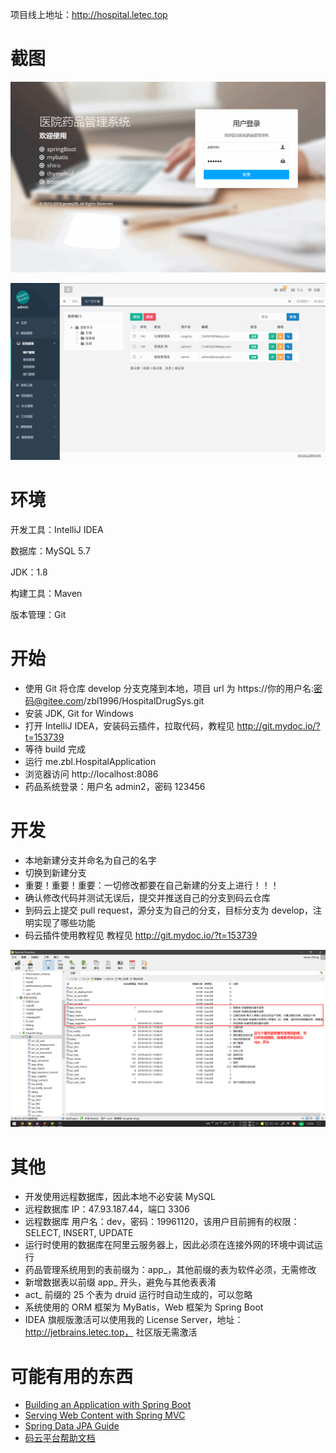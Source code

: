 项目线上地址：http://hospital.letec.top

# 截图

![用户登录](screenshot/login.png)

![后台主页](screenshot/user_man.png)

# 环境


开发工具：IntelliJ IDEA

数据库：MySQL 5.7

JDK：1.8

构建工具：Maven

版本管理：Git

# 开始

- 使用 Git 将仓库 develop 分支克隆到本地，项目 url 为 https://你的用户名:密码@gitee.com/zbl1996/HospitalDrugSys.git
- 安装 JDK, Git for Windows
- 打开 IntelliJ IDEA，安装码云插件，拉取代码，教程见 http://git.mydoc.io/?t=153739
- 等待 build 完成
- 运行 me.zbl.HospitalApplication
- 浏览器访问 http://localhost:8086
- 药品系统登录：用户名 admin2，密码 123456

# 开发

- 本地新建分支并命名为自己的名字
- 切换到新建分支
- 重要！重要！重要：一切修改都要在自己新建的分支上进行！！！
- 确认修改代码并测试无误后，提交并推送自己的分支到码云仓库
- 到码云上提交 pull request，源分支为自己的分支，目标分支为 develop，注明实现了哪些功能
- 码云插件使用教程见 教程见 http://git.mydoc.io/?t=153739

![数据库](screenshot/db.png)


# 其他

- 开发使用远程数据库，因此本地不必安装 MySQL
- 远程数据库 IP：47.93.187.44，端口 3306
- 远程数据库 用户名：dev，密码：19961120，该用户目前拥有的权限：SELECT, INSERT, UPDATE
- 运行时使用的数据库在阿里云服务器上，因此必须在连接外网的环境中调试运行
- 药品管理系统用到的表前缀为：app_，其他前缀的表为软件必须，无需修改
- 新增数据表以前缀 app_ 开头，避免与其他表表淆
- act_ 前缀的 25 个表为 druid 运行时自动生成的，可以忽略
- 系统使用的 ORM 框架为 MyBatis，Web 框架为 Spring Boot
- IDEA 旗舰版激活可以使用我的 License Server，地址：http://jetbrains.letec.top， 社区版无需激活



# 可能有用的东西

- [Building an Application with Spring Boot](https://spring.io/guides/gs/spring-boot/)
- [Serving Web Content with Spring MVC](https://spring.io/guides/gs/serving-web-content/)
- [Spring Data JPA Guide](https://spring.io/guides/gs/accessing-data-jpa/)
- [码云平台帮助文档](http://git.mydoc.io/)
